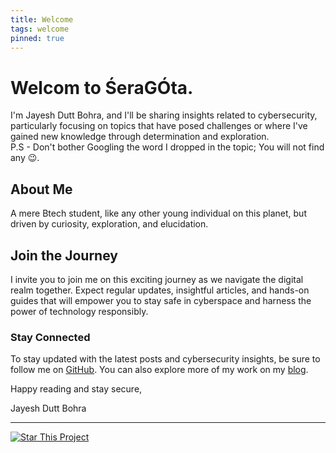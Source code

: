 ```yaml
---
title: Welcome
tags: welcome
pinned: true
---
```


# Welcom to ŚeraGÓta.

I'm Jayesh Dutt Bohra, and I'll be sharing insights related to cybersecurity, particularly focusing on topics that have posed challenges or where I've gained new knowledge through determination and exploration.<br>
P.S - Don't bother Googling the word I dropped in the topic; You will not find any &#128521;.

## About Me

A mere Btech student, like any other young individual on this planet, but driven by curiosity, exploration, and elucidation.

## Join the Journey

I invite you to join me on this exciting journey as we navigate the digital realm together. Expect regular updates, insightful articles, and hands-on guides that will empower you to stay safe in cyberspace and harness the power of technology responsibly.

### Stay Connected

To stay updated with the latest posts and cybersecurity insights, be sure to follow me on [GitHub](https://github.com/BohraDJayesh). You can also explore more of my work on my [blog](https://bohradjayesh.github.io).

Happy reading and stay secure,

Jayesh Dutt Bohra

---


[![Star This Project](https://img.shields.io/github/stars/kitian616/jekyll-TeXt-theme.svg?label=Stars&style=social)](https://github.com/BohraDJayesh/blogs/)
